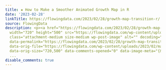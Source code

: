 ```yaml
---
title: ✚ How to Make a Smoother Animated Growth Map in R
date: '2023-02-28'
linkTitle: https://flowingdata.com/2023/02/28/growth-map-transition-r/
source: FlowingData
description: <p><a href="https://flowingdata.com/2023/02/28/growth-map-transition-r/"><img
  width="720" height="500" src="https://flowingdata.com/wp-content/uploads/2023/02/map-featured.gif"
  class="attachment-medium size-medium wp-post-image" alt="" decoding="async" data-attachment-id="70623"
  data-permalink="https://flowingdata.com/2023/02/28/growth-map-transition-r/map-featured/"
  data-orig-file="https://flowingdata.com/wp-content/uploads/2023/02/map-featured.gif"
  data-orig-size="720,500" data-comments-opened="0" data-image-meta="{&quot;aperture&quot;:&quot;0&quot;,&quot;credit&quot;:&quot;&quot;,&quot;came
  ...
disable_comments: true
---
```

<p><a href="https://flowingdata.com/2023/02/28/growth-map-transition-r/"><img width="720" height="500" src="https://flowingdata.com/wp-content/uploads/2023/02/map-featured.gif" class="attachment-medium size-medium wp-post-image" alt="" decoding="async" data-attachment-id="70623" data-permalink="https://flowingdata.com/2023/02/28/growth-map-transition-r/map-featured/" data-orig-file="https://flowingdata.com/wp-content/uploads/2023/02/map-featured.gif" data-orig-size="720,500" data-comments-opened="0" data-image-meta="{&quot;aperture&quot;:&quot;0&quot;,&quot;credit&quot;:&quot;&quot;,&quot;came ...